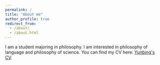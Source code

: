 ```yaml
---
permalink: /
title: "About me"
author_profile: true
redirect_from: 
  - /about/
  - /about.html
---
```


I am a student majoring in philosophy.
I am interested in philosophy of language and philosophy of science. You can find my CV here: [Yunbing's CV](../assets/Curriculum_Vitae.pdf).
